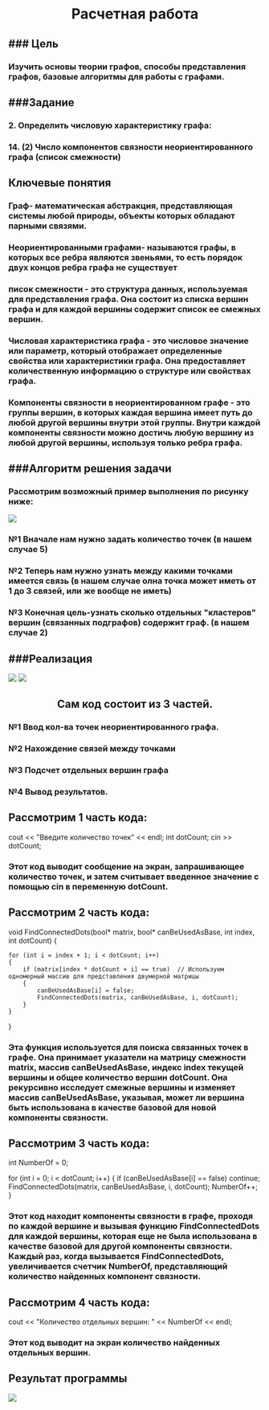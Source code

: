 <h1 align="center">Расчетная работа</h1>
<h2 align="left">### Цель</h2>

<h3 align="left">Изучить основы теории графов, способы представления графов, базовые алгоритмы для работы с графами.</h3>
<h2 align="left">###Задание</h2>

<h3 align="left">2. Определить числовую характеристику графа:</h3>
<h3 align="left">14. (2) Число компонентов связности неориентированного графа (список смежности)</h3>
<h2 align="left">Ключевые понятия</h2>
<h3 align="left">Граф- математическая абстракция, представляющая системы любой природы, объекты которых обладают парными связями.</h3>
<h3 align="left">Неориентированными графами- называются графы, в которых все ребра являются звеньями, то есть порядок двух концов ребра графа не существует</h3>
<h3 align="left">писок смежности - это структура данных, используемая для представления графа. Она состоит из списка вершин графа и для каждой вершины содержит список ее смежных вершин.</h3>
<h3 align="left">Числовая характеристика графа - это числовое значение или параметр, который отображает определенные свойства или характеристики графа. Она предоставляет количественную информацию о структуре или свойствах графа.</h3>
<h3 align="left">Компоненты связности в неориентированном графе - это группы вершин, в которых каждая вершина имеет путь до любой другой вершины внутри этой группы. Внутри каждой компоненты связности можно достичь любую вершину из любой другой вершины, используя только ребра графа.</h3>
<h2 align="left">###Алгоритм решения задачи</h2>
<h3 align="left">Рассмотрим возможный пример выполнения по рисунку ниже:</h3>
 <img src="images/5fdb29926c89c057338196.png"/>
 <h3 align="left">№1 Вначале нам нужно задать количество точек (в нашем случае 5)</h3>
 <h3 align="left">№2 Теперь нам нужно узнать между какими точками имеется связь (в нашем случае олна точка может иметь от 1 до 3 связей, или же вообще не иметь)</h3>
 <h3 align="left">№3 Конечная цель-узнать сколько отдельных "кластеров" вершин (связанных подграфов) содержит граф. (в нашем случае 2)</h3>
<h2 align="left">###Реализация</h2>
 <img src="images/Снимок экрана (17).png"/>
 <img src="images/Снимок экрана (18).png"/>
 <h2 align="center">Сам код состоит из 3 частей.</h2>

 <h3 align="left">№1 Ввод кол-ва точек неориентированного графа.</h3>
 <h3 align="left">№2 Нахождение связей между точками</h3>
 <h3 align="left">№3 Подсчет отдельных вершин графа</h3>
 <h3 align="left">№4 Вывод результатов.</h3>
<h2 align="left">Рассмотрим 1 часть кода:</h2>
cout << "Введите количество точек" << endl;
int dotCount;
cin >> dotCount;
<h3 align="left">Этот код выводит сообщение на экран, запрашивающее количество точек, и затем считывает введенное значение с помощью cin в переменную dotCount.</h3>
<h2 align="left">Рассмотрим 2 часть кода:</h2>
void FindConnectedDots(bool* matrix, bool* canBeUsedAsBase, int index, int dotCount)
{
    
    for (int i = index + 1; i < dotCount; i++)
    {
        if (matrix[index * dotCount + i] == true)  // Используем одномерный массив для представления двумерной матрицы
        {
            canBeUsedAsBase[i] = false;
            FindConnectedDots(matrix, canBeUsedAsBase, i, dotCount);
        }
    }
}
<h3 align="left">Эта функция используется для поиска связанных точек в графе. Она принимает указатели на матрицу смежности matrix, массив canBeUsedAsBase, индекс index текущей вершины и общее количество вершин dotCount. Она рекурсивно исследует смежные вершины и изменяет массив canBeUsedAsBase, указывая, может ли вершина быть использована в качестве базовой для новой компоненты связности.</h3>
<h2 align="left">Рассмотрим 3 часть кода:</h2>
int NumberOf = 0;

for (int i = 0; i < dotCount; i++)
{
    if (canBeUsedAsBase[i] == false) continue;
    FindConnectedDots(matrix, canBeUsedAsBase, i, dotCount);
    NumberOf++;
}
<h3 align="left">Этот код находит компоненты связности в графе, проходя по каждой вершине и вызывая функцию FindConnectedDots для каждой вершины, которая еще не была использована в качестве базовой для другой компоненты связности. Каждый раз, когда вызывается FindConnectedDots, увеличивается счетчик NumberOf, представляющий количество найденных компонент связности.</h3>
<h2 align="left">Рассмотрим 4 часть кода:</h2>
cout << "Количество отдельных вершин: " << NumberOf << endl;
<h3 align="left">Этот код выводит на экран количество найденных отдельных вершин.</h3>
 <h2 align="left">Результат программы</h2>
 <img src="images/Снимок экрана (19).png"/>
